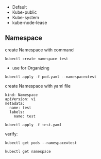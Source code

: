 * Default
* Kube-public
* Kube-system
* kube-node-lease
  
## Namespace
create Namespace with command
```
kubectl create namespace test
```
* use for Organizing
```
kubectl apply -f pod.yaml --namespace=test
```

create Namespace with yaml file
```
kind: Namespace
apiVersion: v1
metadata:
  name: test
  labels:
    name: test
```
```
kubectl apply -f test.yaml
```


verify:
```
kubectl get pods --namespace=test

kubectl get namespace
```
  
